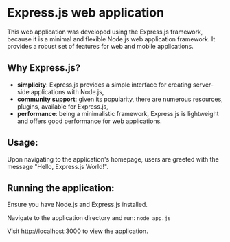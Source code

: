# Express.js web application

This web application was developed using the Express.js framework, because it is a minimal and flexible Node.js web application framework. It provides a robust set of features for web and mobile applications.

## Why Express.js?

- **simplicity**: Express.js provides a simple interface for creating server-side applications with Node.js,
- **community support**: given its popularity, there are numerous resources, plugins, available for Express.js,
- **performance**: being a minimalistic framework, Express.js is lightweight and offers good performance for web applications.

## Usage:

Upon navigating to the application's homepage, users are greeted with the message "Hello, Express.js World!".

## Running the application:

Ensure you have Node.js and Express.js installed.

Navigate to the application directory and run: `node app.js`


Visit http://localhost:3000 to view the application.